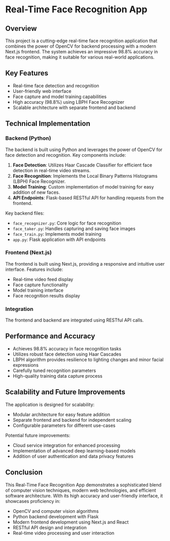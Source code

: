 # Real-Time Face Recognition App

## Overview

This project is a cutting-edge real-time face recognition application that combines the power of OpenCV for backend processing with a modern Next.js frontend. The system achieves an impressive 98.8% accuracy in face recognition, making it suitable for various real-world applications.

## Key Features

- Real-time face detection and recognition
- User-friendly web interface
- Face capture and model training capabilities
- High accuracy (98.8%) using LBPH Face Recognizer
- Scalable architecture with separate frontend and backend

## Technical Implementation

### Backend (Python)

The backend is built using Python and leverages the power of OpenCV for face detection and recognition. Key components include:

1. **Face Detection**: Utilizes Haar Cascade Classifier for efficient face detection in real-time video streams.
2. **Face Recognition**: Implements the Local Binary Patterns Histograms (LBPH) Face Recognizer.
3. **Model Training**: Custom implementation of model training for easy addition of new faces.
4. **API Endpoints**: Flask-based RESTful API for handling requests from the frontend.

Key backend files:
- `face_recognizer.py`: Core logic for face recognition
- `face_taker.py`: Handles capturing and saving face images
- `face_train.py`: Implements model training
- `app.py`: Flask application with API endpoints



### Frontend (Next.js)

The frontend is built using Next.js, providing a responsive and intuitive user interface. Features include:

- Real-time video feed display
- Face capture functionality
- Model training interface
- Face recognition results display


### Integration

The frontend and backend are integrated using RESTful API calls. 


## Performance and Accuracy

- Achieves 98.8% accuracy in face recognition tasks
- Utilizes robust face detection using Haar Cascades
- LBPH algorithm provides resilience to lighting changes and minor facial expressions
- Carefully tuned recognition parameters
- High-quality training data capture process

## Scalability and Future Improvements

The application is designed for scalability:

- Modular architecture for easy feature addition
- Separate frontend and backend for independent scaling
- Configurable parameters for different use-cases

Potential future improvements:
- Cloud service integration for enhanced processing
- Implementation of advanced deep learning-based models
- Addition of user authentication and data privacy features

## Conclusion

This Real-Time Face Recognition App demonstrates a sophisticated blend of computer vision techniques, modern web technologies, and efficient software architecture. With its high accuracy and user-friendly interface, it showcases proficiency in:

- OpenCV and computer vision algorithms
- Python backend development with Flask
- Modern frontend development using Next.js and React
- RESTful API design and integration
- Real-time video processing and user interaction

